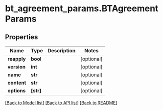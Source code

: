 # bt_agreement_params.BTAgreementParams

## Properties
Name | Type | Description | Notes
------------ | ------------- | ------------- | -------------
**reapply** | **bool** |  | [optional] 
**version** | **int** |  | [optional] 
**name** | **str** |  | [optional] 
**content** | **str** |  | [optional] 
**options** | **[str]** |  | [optional] 

[[Back to Model list]](../README.md#documentation-for-models) [[Back to API list]](../README.md#documentation-for-api-endpoints) [[Back to README]](../README.md)


